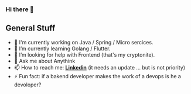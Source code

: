 ### Hi there 👋
## General Stuff
- 🔭 I'm currently working on Java / Spring / Micro sercices.
- 🌱 I’m currently learning Golang / Flutter.
- 🤔 I’m looking for help with Frontend (that's my cryptonite).
- 💬 Ask me about Anythink
- 📫 How to reach me: [**Linkedin**](https://www.linkedin.com/in/rom%C3%A1n-eg%C3%BC%C3%A9n-ruiz-a6576a183) (it needs an update ... but is not priority)
- ⚡ Fun fact: if a bakend developer makes the work of a devops is he a devoloper?

